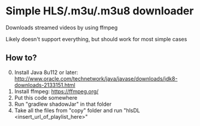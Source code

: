 # Simple HLS/.m3u/.m3u8 downloader

Downloads streamed videos by using ffmpeg

Likely doesn't support everything, but should work for most simple cases

## How to?

0. Install Java 8u112 or later: http://www.oracle.com/technetwork/java/javase/downloads/jdk8-downloads-2133151.html
1. Install ffmpeg: https://ffmpeg.org/
2. Put this code somewhere
3. Run "gradlew shadowJar" in that folder
4. Take all the files from "copy" folder and run "hlsDL <insert_url_of_playlist_here>"
